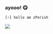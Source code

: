### ayooo!  :yum:
```css
[+] hello am zPerish
```

<a href="https://discord.com/users/643446724983259146"><img src="https://cdn.discordapp.com/attachments/1066186551802986538/1066699916065378344/image_1.png"></img></a>
